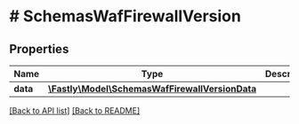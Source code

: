 # # SchemasWafFirewallVersion

## Properties

Name | Type | Description | Notes
------------ | ------------- | ------------- | -------------
**data** | [**\Fastly\Model\SchemasWafFirewallVersionData**](SchemasWafFirewallVersionData.md) |  | [optional]

[[Back to API list]](../../README.md#endpoints) [[Back to README]](../../README.md)
